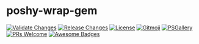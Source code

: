 # poshy-wrap-gem

[![Validate Changes](https://github.com/pwshrc/poshy-wrap-gem/actions/workflows/validate.yml/badge.svg)](https://github.com/pwshrc/poshy-wrap-gem/actions/workflows/validate.yml)
[![Release Changes](https://github.com/pwshrc/poshy-wrap-gem/actions/workflows/release.yml/badge.svg)](https://github.com/pwshrc/poshy-wrap-gem/actions/workflows/release.yml)
[![License](https://img.shields.io/github/license/pwshrc/poshy-wrap-gem)](./LICENSE.txt)
[![Gitmoji](https://img.shields.io/badge/gitmoji-%20😜%20😍-FFDD67.svg?style=flat-square)](https://gitmoji.carloscuesta.me/)
[![PSGallery](https://img.shields.io/powershellgallery/dt/poshy-wrap-gem.svg)](https://www.powershellgallery.com/packages/poshy-wrap-gem)
[![PRs Welcome](https://img.shields.io/badge/PRs-welcome-brightgreen.svg?style=flat-square)](http://makeapullrequest.com)
[![Awesome Badges](https://img.shields.io/badge/badges-awesome-green.svg)](https://github.com/Naereen/badges)



